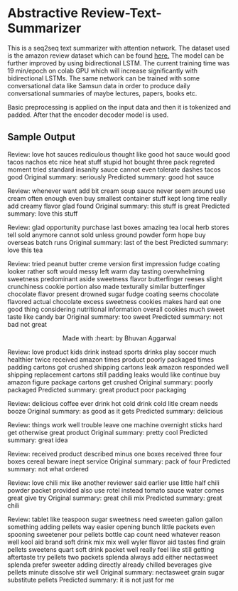 # Abstractive Review-Text-Summarizer

This is a seq2seq text summarizer with attention network. The dataset used is the amazon review dataset which can be found <a href='https://www.kaggle.com/snap/amazon-fine-food-reviews'>here.</a>
The model can be further improved by using bidirectional LSTM. The current training time was 19 min/epoch on colab GPU which will increase significantly with bidirectional LSTMs.
The same network can be trained with some conversational data like Samsun data in order to produce daily conversational summaries of maybe lectures, papers, books etc.

Basic preprocessing is applied on the input data and then it is tokenized and padded. After that the encoder decoder model is used.

## Sample Output

Review: love hot sauces rediculous thought like good hot sauce would good tacos nachos etc nice heat stuff stupid hot bought three pack regreted moment tried standard insanity sauce cannot even tolerate dashes tacos good 
Original summary: seriously 
Predicted summary:  good hot sauce


Review: whenever want add bit cream soup sauce never seem around use cream often enough even buy smallest container stuff kept long time really add creamy flavor glad found 
Original summary: this stuff is great 
Predicted summary:  love this stuff


Review: glad opportunity purchase last boxes amazing tea local herb stores tell sold anymore cannot sold unless ground powder form hope buy overseas batch runs 
Original summary: last of the best 
Predicted summary:  love this tea


Review: tried peanut butter creme version first impression fudge coating looker rather soft would messy left warm day tasting overwhelming sweetness predominant aside sweetness flavor butterfinger reeses slight crunchiness cookie portion also made texturally similar butterfinger chocolate flavor present drowned sugar fudge coating seems chocolate flavored actual chocolate excess sweetness cookies makes hard eat one good thing considering nutritional information overall cookies much sweet taste like candy bar 
Original summary: too sweet 
Predicted summary:  not bad not great

<p align=center> Made with :heart: by Bhuvan Aggarwal</p>
Review: love product kids drink instead sports drinks play soccer much healthier twice received amazon times product poorly packaged times padding cartons got crushed shipping cartons leak amazon responded well shipping replacement cartons still padding leaks would like continue buy amazon figure package cartons get crushed 
Original summary: poorly packaged 
Predicted summary:  great product poor packaging


Review: delicious coffee ever drink hot cold drink cold litle cream needs booze 
Original summary: as good as it gets 
Predicted summary:  delicious


Review: things work well trouble leave one machine overnight sticks hard get otherwise great product 
Original summary: pretty cool 
Predicted summary:  great idea


Review: received product described minus one boxes received three four boxes cereal beware inept service 
Original summary: pack of four 
Predicted summary:  not what ordered


Review: love chili mix like another reviewer said earlier use little half chili powder packet provided also use rotel instead tomato sauce water comes great give try 
Original summary: great chili mix 
Predicted summary:  great chili


Review: tablet like teaspoon sugar sweetness need sweeten gallon gallon something adding pellets way easier opening bunch little packets even spooning sweetener pour pellets bottle cap count need whatever reason well kool aid brand soft drink mix mix well wyler flavor aid tastes find grain pellets sweetens quart soft drink packet well really feel like still getting aftertaste try pellets two packets splenda always add either nectasweet splenda prefer sweeter adding directly already chilled beverages give pellets minute dissolve stir well 
Original summary: nectasweet grain sugar substitute pellets 
Predicted summary:  it is not just for me
